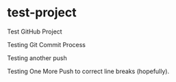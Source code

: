 # test-project
Test GitHub Project

Testing Git Commit Process

Testing another push

Testing One More Push to correct line breaks (hopefully).

